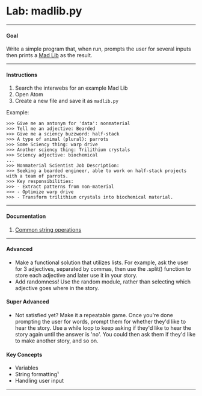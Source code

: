 # Lab: madlib.py

------
#### Goal

Write a simple program that, when run, prompts the user for several inputs then
 prints a [Mad Lib](https://en.wikipedia.org/wiki/Mad_Libs) as the result.

-------
#### Instructions

  1. Search the interwebs for an example Mad Lib
  1. Open Atom
  1. Create a new file and save it as `madlib.py`

Example:

```
>>> Give me an antonym for 'data': nonmaterial
>>> Tell me an adjective: Bearded
>>> Give me a sciency buzzword: half-stack
>>> A type of animal (plural): parrots
>>> Some Sciency thing: warp drive
>>> Another sciency thing: Trilithium crystals
>>> Sciency adjective: biochemical
...
>>> Nonmaterial Scientist Job Description:
>>> Seeking a bearded engineer, able to work on half-stack projects with a team of parrots.
>>> Key responsibilities:
>>> - Extract patterns from non-material
>>> - Optimize warp drive
>>> - Transform trilithium crystals into biochemical material.
```
------


#### Documentation

1. [Common string operations](https://docs.python.org/3.1/library/string.html)

-------

#### Advanced
* Make a functional solution that utilizes lists. For example, ask the user for 3 adjectives, separated by commas, then use the .split() function to store each adjective and later use it in your story.
* Add randomness! Use the random module, rather than selecting which adjective goes where in the story.


#### Super Advanced
* Not satisfied yet? Make it a repeatable game. Once you're done prompting the user for words, prompt them for whether they'd like to hear the story. Use a while loop to keep asking if they'd like to hear the story again until the answer is 'no'. You could then ask them if they'd like to make another story, and so on.

#### Key Concepts

- Variables
- String formatting¹
- Handling user input

------